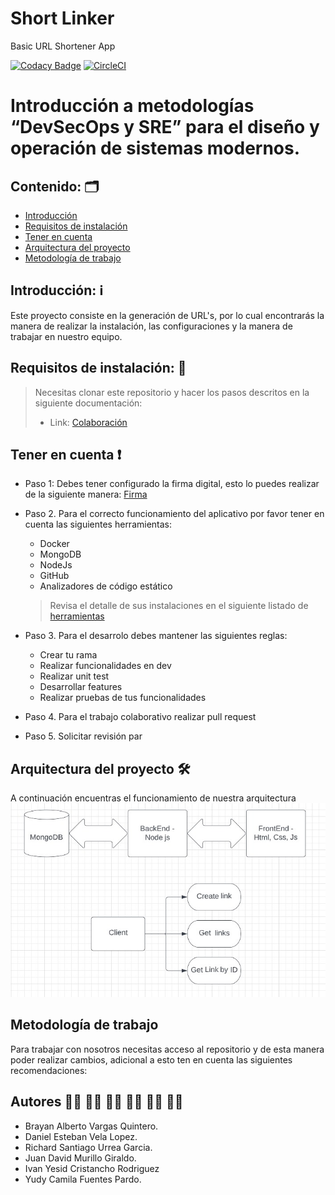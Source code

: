 # Short Linker
Basic URL Shortener App

[![Codacy Badge](https://app.codacy.com/project/badge/Grade/be04af8e5e9a4fd0ac4b6ab826ca610f)](https://www.codacy.com/gh/RichardUG/short-linker/dashboard?utm_source=github.com&amp;utm_medium=referral&amp;utm_content=RichardUG/short-linker&amp;utm_campaign=Badge_Grade)
[![CircleCI](https://dl.circleci.com/status-badge/img/gh/develalopez/short-linker/tree/main.svg?style=svg)](https://dl.circleci.com/status-badge/redirect/gh/develalopez/short-linker/tree/main)


# Introducción a metodologías “DevSecOps y SRE” para el diseño y operación de sistemas modernos. 
	  								
## Contenido: 🗂️ 

* [Introducción](#Introducción)
* [Requisitos de instalación](#Requisitos)
* [Tener en cuenta](#Consideraciones)
* [Arquitectura del proyecto](#Arquitectura)
* [Metodología de trabajo](#metodología)

<a name="Introducción"></a>
## Introducción: ℹ️ 
Este proyecto consiste en la generación de URL's, por lo cual encontrarás la manera de realizar la instalación, las configuraciones y la manera de trabajar en nuestro equipo.

<a name="Requisitos"></a>
## Requisitos de instalación: 📘

>	Necesitas clonar este repositorio y hacer los pasos descritos en la siguiente documentación:  
>
> - Link: [Colaboración](https://github.com/develalopez/short-linker/blob/main/instructivos/Colaboracion.md)

<a name="Consideraciones"></a>
## Tener en cuenta ❗

- Paso 1: Debes tener configurado la firma digital, esto lo puedes realizar de la siguiente manera: [Firma](https://github.com/develalopez/short-linker/blob/main/instructivos/seguridad.md)
- Paso 2. Para el correcto funcionamiento del aplicativo por favor tener en cuenta las siguientes herramientas:
	- Docker
	- MongoDB
	- NodeJs
	- GitHub
	- Analizadores de código estático
	> Revisa el detalle de sus instalaciones en el siguiente listado de [herramientas](https://github.com/develalopez/short-linker/blob/main/instructivos/herramientas.md)

- Paso 3. Para el desarrolo debes mantener las siguientes reglas: 
 	- Crear tu rama
 	- Realizar funcionalidades en dev
 	- Realizar unit test 
 	- Desarrollar features 
 	- Realizar pruebas de tus funcionalidades 
 
- Paso 4. Para el trabajo colaborativo realizar pull request
- Paso 5. Solicitar revisión par
	

<a name="Arquitectura"></a>
## Arquitectura del proyecto 🛠 

A continuación encuentras el funcionamiento de nuestra arquitectura
![arquitectura](https://github.com/develalopez/short-linker/blob/main/img/Arquitectura.jpg)

<a name="metodología"></a>
## Metodología de trabajo 

Para trabajar con nosotros necesitas acceso al repositorio y de esta manera poder realizar cambios, adicional a esto ten en cuenta las siguientes recomendaciones: 

## Autores  👨‍🦱 👨‍🦱 👨‍🦱 👨‍🦱 👨‍🦱 🙍‍♀️
  - Brayan Alberto Vargas Quintero. 
  - Daniel Esteban Vela Lopez.
  - Richard Santiago Urrea Garcia. 
  - Juan David Murillo Giraldo.
  - Ivan Yesid Cristancho Rodriguez
  - Yudy Camila Fuentes Pardo.
  
  
  
